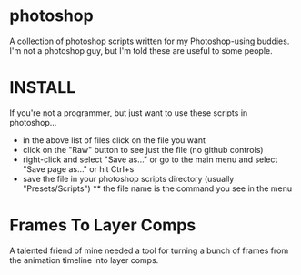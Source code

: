 # photoshop

A collection of photoshop scripts written for my Photoshop-using buddies.  I'm not a photoshop guy, but I'm told these are useful to some people.  

# INSTALL

If you're not a programmer, but just want to use these scripts in photoshop...

* in the above list of files click on the file you want
* click on the "Raw" button to see just the file (no github controls)
* right-click and select "Save as..." or go to the main menu and select "Save page as..." or hit Ctrl+s
* save the file in your photoshop scripts directory (usually "Presets/Scripts")
** the file name is the command you see in the menu

# Frames To Layer Comps

A talented friend of mine needed a tool for turning a bunch of frames from the animation timeline into layer comps.  